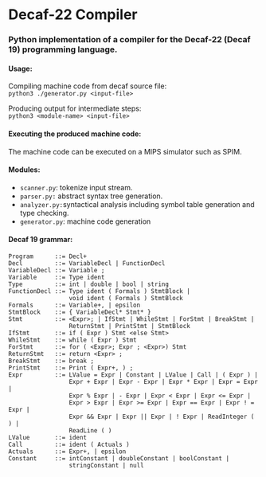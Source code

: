 # Decaf-22 Compiler
### Python implementation of a compiler for the Decaf-22 (Decaf 19) programming language.

#### Usage:
Compiling machine code from decaf source file: \
```python3 ./generator.py <input-file>```

Producing output for intermediate steps: \
```python3 <module-name> <input-file>```

#### Executing the produced machine code:
The machine code can be executed on a MIPS simulator such as SPIM.

#### Modules:
- `scanner.py`: tokenize input stream.
- `parser.py:` abstract syntax tree generation.
- `analyzer.py:`syntactical analysis including symbol table generation and type checking.
- `generator.py`: machine code generation

#### Decaf 19 grammar:

```
Program      ::= Decl+ 
Decl         ::= VariableDecl | FunctionDecl
VariableDecl ::= Variable ;
Variable     ::= Type ident
Type         ::= int | double | bool | string
FunctionDecl ::= Type ident ( Formals ) StmtBlock |
                 void ident ( Formals ) StmtBlock
Formals      ::= Variable+, | epsilon
StmtBlock    ::= { VariableDecl* Stmt* }
Stmt         ::= <Expr>; | IfStmt | WhileStmt | ForStmt | BreakStmt |
                 ReturnStmt | PrintStmt | StmtBlock
IfStmt       ::= if ( Expr ) Stmt <else Stmt>
WhileStmt    ::= while ( Expr ) Stmt
ForStmt      ::= for ( <Expr>; Expr ; <Expr>) Stmt
ReturnStmt   ::= return <Expr> ;
BreakStmt    ::= break ;
PrintStmt    ::= Print ( Expr+, ) ;
Expr         ::= LValue = Expr | Constant | LValue | Call | ( Expr ) |
                 Expr + Expr | Expr - Expr | Expr * Expr | Expr = Expr |
                 Expr % Expr | - Expr | Expr < Expr | Expr <= Expr |
                 Expr > Expr | Expr >= Expr | Expr == Expr | Expr ! = Expr |
                 Expr && Expr | Expr || Expr | ! Expr | ReadInteger ( ) |
                 ReadLine ( )
LValue       ::= ident
Call         ::= ident ( Actuals )
Actuals      ::= Expr+, | epsilon
Constant     ::= intConstant | doubleConstant | boolConstant |
                 stringConstant | null
```
